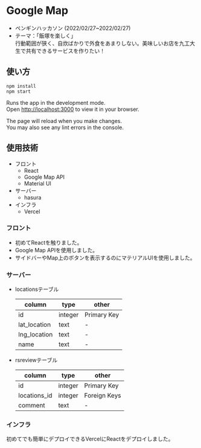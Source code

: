 # Google Map
- ペンギンハッカソン (2022/02/27~2022/02/27)  
- テーマ：「飯塚を楽しく」  
行動範囲が狭く、自炊ばかりで外食をあまりしない。美味しいお店を九工大生で共有できるサービスを作りたい！

## 使い方
```
npm install
npm start
```

Runs the app in the development mode.\
Open [http://localhost:3000](http://localhost:3000) to view it in your browser.

The page will reload when you make changes.\
You may also see any lint errors in the console.

## 使用技術
- フロント
  - React
  - Google Map API
  - Material UI
- サーバー
  - hasura
- インフラ
  - Vercel

### フロント
- 初めてReactを触りました。
- Google Map APIを使用しました。
- サイドバーやMap上のボタンを表示するのにマテリアルUIを使用しました。

### サーバー
- locationsテーブル

  | column | type | other |
  | - | - | - |
  | id | integer | Primary Key |
  | lat_location | text | - |
  | lng_location | text | - |
  | name | text | - |

- rsreviewテーブル

  | column | type | other |
  | - | - | - |
  | id | integer | Primary Key |
  | locations_id | integer | Foreign Keys |
  | comment | text | - |

### インフラ
初めてでも簡単にデプロイできるVercelにReactをデプロイしました。

